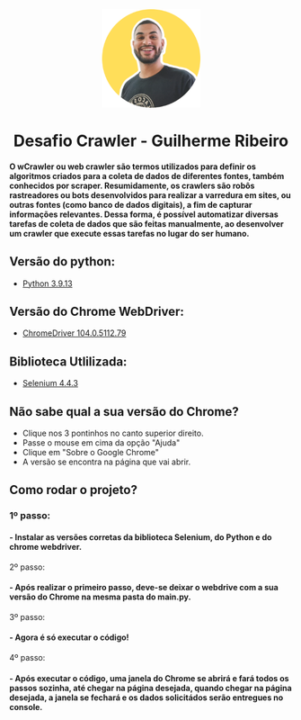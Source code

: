 <div align="center">
<img src="https://github.com/guilhermerm99/desafio-crawler/blob/main/eu.png" width="175px">
</div>
<h1 align="center">Desafio Crawler - Guilherme Ribeiro</h1>
<h4 align="left">O wCrawler ou web crawler são termos utilizados para definir os algoritmos criados para a coleta de dados de diferentes fontes, também conhecidos por scraper. Resumidamente, os crawlers são robôs rastreadores ou bots desenvolvidos para realizar a varredura em sites, ou outras fontes (como banco de dados digitais), a fim de capturar informações relevantes. Dessa forma, é possível automatizar diversas tarefas de coleta de dados que são feitas manualmente, ao desenvolver um crawler que execute essas tarefas no lugar do ser humano.</h4>

<h3 align="left">

## Versão do python:
- [Python 3.9.13](https://www.python.org/downloads/release/python-3913/)

## Versão do Chrome WebDriver:
- [ChromeDriver 104.0.5112.79](https://chromedriver.chromium.org/downloads)
 
 ## Biblioteca Utlilizada:
- [Selenium 4.4.3](https://pypi.org/project/selenium/)
 
## Não sabe qual a sua versão do Chrome?
- Clique nos 3 pontinhos no canto superior direito.
- Passe o mouse em cima da opção "Ajuda"
- Clique em "Sobre o Google Chrome"
- A versão se encontra na página que vai abrir.
</h3>

<h2 align="left">Como rodar o projeto?</h2>

<h3 align="left">
 
1º passo:
 
  <h4>
  - Instalar as versões corretas da biblioteca Selenium, do Python e do chrome webdriver.</h4>
 
2º passo:
 
  <h4>
  - Após realizar o primeiro passo, deve-se deixar o webdrive com a sua versão do Chrome na mesma pasta do main.py.</h4>
 
3º passo:
 
  <h4>
  - Agora é só executar o código!</h4>
  
  4º passo:
 
 <h4>
  - Após executar o código, uma janela do Chrome se abrirá e fará todos os passos sozinha, até chegar na página desejada, quando chegar na página desejada, a janela se fechará e os dados solicitádos serão entregues no console.</h4>

 
</h3>


